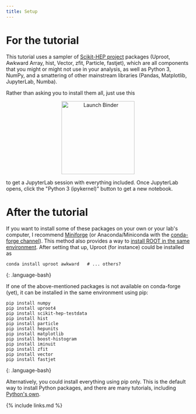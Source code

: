 ```yaml
---
title: Setup
---
```


# For the tutorial

This tutorial uses a sampler of [Scikit-HEP project](https://scikit-hep.org/) packages (Uproot, Awkward Array, hist, Vector, zfit, Particle, fastjet), which are all components that you might or might not use in your analysis, as well as Python 3, NumPy, and a smattering of other mainstream libraries (Pandas, Matplotlib, JupyterLab, Numba).

Rather than asking you to install them all, just use this

<p align="center">
  <a href="https://mybinder.org/v2/gh/hsf-training/hsf-training-scikit-hep-webpage/main?urlpath=lab" target="_blank">
    <img src="https://mybinder.org/badge_logo.svg" alt="Launch Binder" width="200">
  </a>
</p>

to get a JupyterLab session with everything included. Once JupyterLab opens, click the "Python 3 (ipykernel)" button to get a new notebook.

# After the tutorial

If you want to install some of these packages on your own or your lab's computer, I recommend [Miniforge](https://github.com/conda-forge/miniforge) (or Anaconda/Miniconda with the [conda-forge channel](https://conda-forge.org/docs/user/introduction.html#how-can-i-install-packages-from-conda-forge)). This method also provides a way to [install ROOT in the same environment](https://github.com/conda-forge/root-feedstock#readme). After setting that up, Uproot (for instance) could be installed as

~~~
conda install uproot awkward   # ... others?
~~~
{: .language-bash}

If one of the above-mentioned packages is not available on conda-forge (yet), it can be installed in the same environment using pip:

~~~
pip install numpy
pip install uproot4
pip install scikit-hep-testdata
pip install hist
pip install particle
pip install hepunits
pip install matplotlib
pip install boost-histogram
pip install iminuit
pip install zfit
pip install vector
pip install fastjet
~~~
{: .language-bash}

Alternatively, you could install everything using pip only. This is the default way to install Python packages, and there are many tutorials, including [Python's own](https://packaging.python.org/en/latest/tutorials/installing-packages/).

{% include links.md %}
